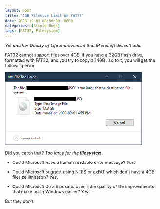```yaml
---
layout: post
title: "4GB Filesize Limit on FAT32"
date: 2020-10-03 08:00:00 -0600
categories: [Stupid Bugs]
tags: [FAT32, Filesystem]
---
```


*Yet another Quality of Life improvement that Microsoft doesn't add.*

[FAT32](https://infogalactic.com/info/File_Allocation_Table#FAT32) cannot support files over 4GB. If you have a 32GB flash drive, formatted with FAT32, and you try to copy a 14GB .iso to it, you will get the following error.

![File Too large error](/assets/2020/10/file-too-large.png)

Did you catch that? *Too large for the **filesystem***.

* Could Microsoft have a human readable error message? *Yes.*

* Could Microsoft suggest using [NTFS](https://infogalactic.com/info/NTFS) or [exFAT](https://infogalactic.com/info/ExFAT) which don't have a 4GB filesize limitation? *Yes.*

* Could Microsoft do a thousand other little quaility of life improvements that make using Windows easier? *Yes.*

But they don't.
